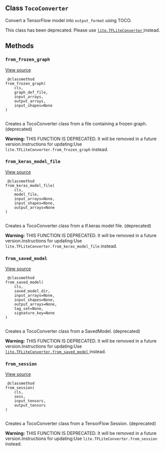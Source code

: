 

## Class  `TocoConverter` 
Convert a TensorFlow model into  `output_format`  using TOCO.

This class has been deprecated. Please use [ `lite.TFLiteConverter` ](/api_docs/python/tf/lite/TFLiteConverter) instead.

## Methods


###  `from_frozen_graph` 
[View source](https://github.com/tensorflow/tensorflow/blob/r2.0/tensorflow/lite/python/lite.py#L1050-L1060)

```
 @classmethod
from_frozen_graph(
    cls,
    graph_def_file,
    input_arrays,
    output_arrays,
    input_shapes=None
)
 
```

Creates a TocoConverter class from a file containing a frozen graph. (deprecated)


**Warning:**  THIS FUNCTION IS DEPRECATED. It will be removed in a future version.Instructions for updating:Use  `lite.TFLiteConverter.from_frozen_graph`  instead.


###  `from_keras_model_file` 
[View source](https://github.com/tensorflow/tensorflow/blob/r2.0/tensorflow/lite/python/lite.py#L1077-L1087)

```
 @classmethod
from_keras_model_file(
    cls,
    model_file,
    input_arrays=None,
    input_shapes=None,
    output_arrays=None
)
 
```

Creates a TocoConverter class from a tf.keras model file. (deprecated)


**Warning:**  THIS FUNCTION IS DEPRECATED. It will be removed in a future version.Instructions for updating:Use  `lite.TFLiteConverter.from_keras_model_file`  instead.


###  `from_saved_model` 
[View source](https://github.com/tensorflow/tensorflow/blob/r2.0/tensorflow/lite/python/lite.py#L1062-L1075)

```
 @classmethod
from_saved_model(
    cls,
    saved_model_dir,
    input_arrays=None,
    input_shapes=None,
    output_arrays=None,
    tag_set=None,
    signature_key=None
)
 
```

Creates a TocoConverter class from a SavedModel. (deprecated)


**Warning:**  THIS FUNCTION IS DEPRECATED. It will be removed in a future version.Instructions for updating:Use [ `lite.TFLiteConverter.from_saved_model` ](/api_docs/python/tf/lite/TFLiteConverter#from_saved_model) instead.


###  `from_session` 
[View source](https://github.com/tensorflow/tensorflow/blob/r2.0/tensorflow/lite/python/lite.py#L1043-L1048)

```
 @classmethod
from_session(
    cls,
    sess,
    input_tensors,
    output_tensors
)
 
```

Creates a TocoConverter class from a TensorFlow Session. (deprecated)


**Warning:**  THIS FUNCTION IS DEPRECATED. It will be removed in a future version.Instructions for updating:Use  `lite.TFLiteConverter.from_session`  instead.
